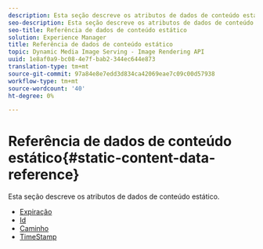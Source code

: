 ```yaml
---
description: Esta seção descreve os atributos de dados de conteúdo estático.
seo-description: Esta seção descreve os atributos de dados de conteúdo estático.
seo-title: Referência de dados de conteúdo estático
solution: Experience Manager
title: Referência de dados de conteúdo estático
topic: Dynamic Media Image Serving - Image Rendering API
uuid: 1e8af0a9-bc08-4e7f-bab2-344ec644e873
translation-type: tm+mt
source-git-commit: 97a84e8e7edd3d834ca42069eae7c09c00d57938
workflow-type: tm+mt
source-wordcount: '40'
ht-degree: 0%

---
```



# Referência de dados de conteúdo estático{#static-content-data-reference}

Esta seção descreve os atributos de dados de conteúdo estático.

* [Expiração](r-expiration-static.md)
* [Id](r-id-static.md)
* [Caminho](r-path-static.md)
* [TimeStamp](r-timestamp-static.md)
